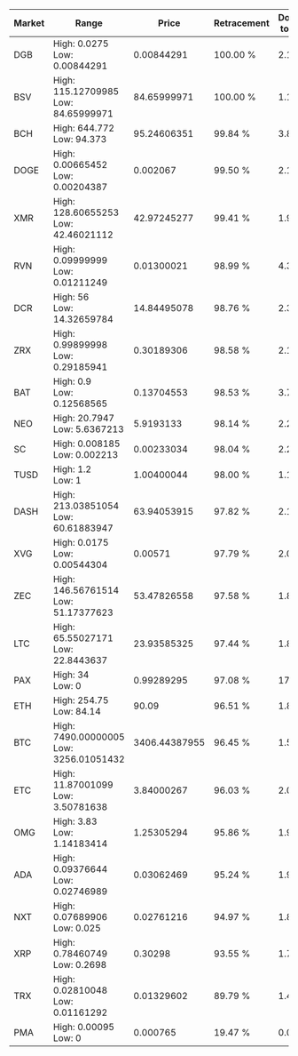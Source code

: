 | Market | Range | Price| Retracement | Doubles to 50% |
| --- | --- | --- | --- | --- |
| DGB | High: 0.0275<br />Low: 0.00844291 | 0.00844291 | 100.00 % | 2.13 |
| BSV | High: 115.12709985<br />Low: 84.65999971 | 84.65999971 | 100.00 % | 1.18 |
| BCH | High: 644.772<br />Low: 94.373 | 95.24606351 | 99.84 % | 3.88 |
| DOGE | High: 0.00665452<br />Low: 0.00204387 | 0.002067 | 99.50 % | 2.10 |
| XMR | High: 128.60655253<br />Low: 42.46021112 | 42.97245277 | 99.41 % | 1.99 |
| RVN | High: 0.09999999<br />Low: 0.01211249 | 0.01300021 | 98.99 % | 4.31 |
| DCR | High: 56<br />Low: 14.32659784 | 14.84495078 | 98.76 % | 2.37 |
| ZRX | High: 0.99899998<br />Low: 0.29185941 | 0.30189306 | 98.58 % | 2.14 |
| BAT | High: 0.9<br />Low: 0.12568565 | 0.13704553 | 98.53 % | 3.74 |
| NEO | High: 20.7947<br />Low: 5.6367213 | 5.9193133 | 98.14 % | 2.23 |
| SC | High: 0.008185<br />Low: 0.002213 | 0.00233034 | 98.04 % | 2.23 |
| TUSD | High: 1.2<br />Low: 1 | 1.00400044 | 98.00 % | 1.10 |
| DASH | High: 213.03851054<br />Low: 60.61883947 | 63.94053915 | 97.82 % | 2.14 |
| XVG | High: 0.0175<br />Low: 0.00544304 | 0.00571 | 97.79 % | 2.01 |
| ZEC | High: 146.56761514<br />Low: 51.17377623 | 53.47826558 | 97.58 % | 1.85 |
| LTC | High: 65.55027171<br />Low: 22.8443637 | 23.93585325 | 97.44 % | 1.85 |
| PAX | High: 34<br />Low: 0 | 0.99289295 | 97.08 % | 17.12 |
| ETH | High: 254.75<br />Low: 84.14 | 90.09 | 96.51 % | 1.88 |
| BTC | High: 7490.00000005<br />Low: 3256.01051432 | 3406.44387955 | 96.45 % | 1.58 |
| ETC | High: 11.87001099<br />Low: 3.50781638 | 3.84000267 | 96.03 % | 2.00 |
| OMG | High: 3.83<br />Low: 1.14183414 | 1.25305294 | 95.86 % | 1.98 |
| ADA | High: 0.09376644<br />Low: 0.02746989 | 0.03062469 | 95.24 % | 1.98 |
| NXT | High: 0.07689906<br />Low: 0.025 | 0.02761216 | 94.97 % | 1.85 |
| XRP | High: 0.78460749<br />Low: 0.2698 | 0.30298 | 93.55 % | 1.74 |
| TRX | High: 0.02810048<br />Low: 0.01161292 | 0.01329602 | 89.79 % | 1.49 |
| PMA | High: 0.00095<br />Low: 0 | 0.000765 | 19.47 % | 0.00 |
